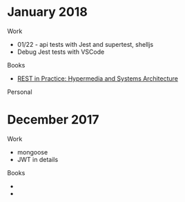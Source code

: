 # January 2018

Work

* 01/22 - api tests with Jest and supertest, shelljs
* Debug Jest tests with VSCode

Books

* [REST in Practice: Hypermedia and Systems Architecture][REST in Practice]

Personal

# December 2017

Work

* mongoose
* JWT in details

Books

* 
* 

[REST in Practice]: http://shop.oreilly.com/product/9780596805838.do
